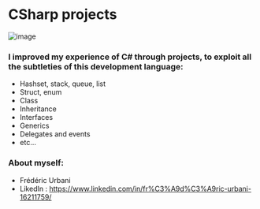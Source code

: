# CSharp projects
![image](https://github.com/user-attachments/assets/e3688c7f-fb19-436d-a57c-5455ecb81c98)

### I improved my experience of C# through projects, to exploit all the subtleties of this development language:
- Hashset, stack, queue, list
- Struct, enum
- Class
- Inheritance
- Interfaces
- Generics
- Delegates and events
- etc...

### About myself:
- Frédéric Urbani
- LikedIn : https://www.linkedin.com/in/fr%C3%A9d%C3%A9ric-urbani-16211759/


